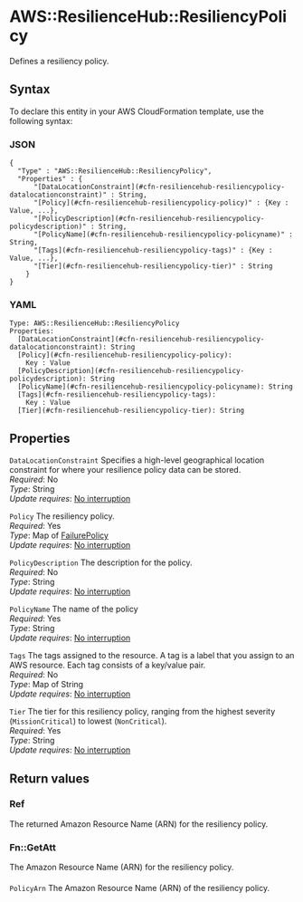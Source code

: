 # AWS::ResilienceHub::ResiliencyPolicy<a name="aws-resource-resiliencehub-resiliencypolicy"></a>

Defines a resiliency policy\.

## Syntax<a name="aws-resource-resiliencehub-resiliencypolicy-syntax"></a>

To declare this entity in your AWS CloudFormation template, use the following syntax:

### JSON<a name="aws-resource-resiliencehub-resiliencypolicy-syntax.json"></a>

```
{
  "Type" : "AWS::ResilienceHub::ResiliencyPolicy",
  "Properties" : {
      "[DataLocationConstraint](#cfn-resiliencehub-resiliencypolicy-datalocationconstraint)" : String,
      "[Policy](#cfn-resiliencehub-resiliencypolicy-policy)" : {Key : Value, ...},
      "[PolicyDescription](#cfn-resiliencehub-resiliencypolicy-policydescription)" : String,
      "[PolicyName](#cfn-resiliencehub-resiliencypolicy-policyname)" : String,
      "[Tags](#cfn-resiliencehub-resiliencypolicy-tags)" : {Key : Value, ...},
      "[Tier](#cfn-resiliencehub-resiliencypolicy-tier)" : String
    }
}
```

### YAML<a name="aws-resource-resiliencehub-resiliencypolicy-syntax.yaml"></a>

```
Type: AWS::ResilienceHub::ResiliencyPolicy
Properties:
  [DataLocationConstraint](#cfn-resiliencehub-resiliencypolicy-datalocationconstraint): String
  [Policy](#cfn-resiliencehub-resiliencypolicy-policy):
    Key : Value
  [PolicyDescription](#cfn-resiliencehub-resiliencypolicy-policydescription): String
  [PolicyName](#cfn-resiliencehub-resiliencypolicy-policyname): String
  [Tags](#cfn-resiliencehub-resiliencypolicy-tags):
    Key : Value
  [Tier](#cfn-resiliencehub-resiliencypolicy-tier): String
```

## Properties<a name="aws-resource-resiliencehub-resiliencypolicy-properties"></a>

`DataLocationConstraint` <a name="cfn-resiliencehub-resiliencypolicy-datalocationconstraint"></a>
Specifies a high\-level geographical location constraint for where your resilience policy data can be stored\.  
_Required_: No  
_Type_: String  
_Update requires_: [No interruption](https://docs.aws.amazon.com/AWSCloudFormation/latest/UserGuide/using-cfn-updating-stacks-update-behaviors.html#update-no-interrupt)

`Policy` <a name="cfn-resiliencehub-resiliencypolicy-policy"></a>
The resiliency policy\.  
_Required_: Yes  
_Type_: Map of [FailurePolicy](aws-properties-resiliencehub-resiliencypolicy-failurepolicy.md)  
_Update requires_: [No interruption](https://docs.aws.amazon.com/AWSCloudFormation/latest/UserGuide/using-cfn-updating-stacks-update-behaviors.html#update-no-interrupt)

`PolicyDescription` <a name="cfn-resiliencehub-resiliencypolicy-policydescription"></a>
The description for the policy\.  
_Required_: No  
_Type_: String  
_Update requires_: [No interruption](https://docs.aws.amazon.com/AWSCloudFormation/latest/UserGuide/using-cfn-updating-stacks-update-behaviors.html#update-no-interrupt)

`PolicyName` <a name="cfn-resiliencehub-resiliencypolicy-policyname"></a>
The name of the policy  
_Required_: Yes  
_Type_: String  
_Update requires_: [No interruption](https://docs.aws.amazon.com/AWSCloudFormation/latest/UserGuide/using-cfn-updating-stacks-update-behaviors.html#update-no-interrupt)

`Tags` <a name="cfn-resiliencehub-resiliencypolicy-tags"></a>
The tags assigned to the resource\. A tag is a label that you assign to an AWS resource\. Each tag consists of a key/value pair\.  
_Required_: No  
_Type_: Map of String  
_Update requires_: [No interruption](https://docs.aws.amazon.com/AWSCloudFormation/latest/UserGuide/using-cfn-updating-stacks-update-behaviors.html#update-no-interrupt)

`Tier` <a name="cfn-resiliencehub-resiliencypolicy-tier"></a>
The tier for this resiliency policy, ranging from the highest severity \(`MissionCritical`\) to lowest \(`NonCritical`\)\.  
_Required_: Yes  
_Type_: String  
_Update requires_: [No interruption](https://docs.aws.amazon.com/AWSCloudFormation/latest/UserGuide/using-cfn-updating-stacks-update-behaviors.html#update-no-interrupt)

## Return values<a name="aws-resource-resiliencehub-resiliencypolicy-return-values"></a>

### Ref<a name="aws-resource-resiliencehub-resiliencypolicy-return-values-ref"></a>

The returned Amazon Resource Name \(ARN\) for the resiliency policy\.

### Fn::GetAtt<a name="aws-resource-resiliencehub-resiliencypolicy-return-values-fn--getatt"></a>

The Amazon Resource Name \(ARN\) for the resiliency policy\.

#### <a name="aws-resource-resiliencehub-resiliencypolicy-return-values-fn--getatt-fn--getatt"></a>

`PolicyArn` <a name="PolicyArn-fn::getatt"></a>
The Amazon Resource Name \(ARN\) of the resiliency policy\.
